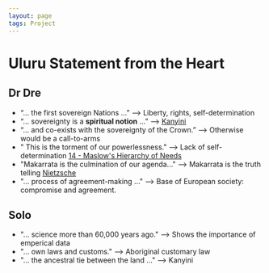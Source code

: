 ```yaml
---
layout: page
tags: Project 
---
```


# Uluru Statement from the Heart

## Dr Dre

- “... the first sovereign Nations ...” —> Liberty, rights, self-determination
- “… sovereignty is a **spiritual notion** …” —> [Kanyini](2%20Literature%20Notes/Kanyini.md)
- “… and co-exists with the sovereignty of the Crown.” —> Otherwise would be a call-to-arms
- " This is the torment of our powerlessness." --> Lack of self-determination [14 - Maslow's Hierarchy of Needs](3%20Permanent%20Notes/14%20-%20Maslow's%20Hierarchy%20of%20Needs.md)
- "Makarrata is the culmination of our agenda..." --> Makarrata is the truth telling [Nietzsche](2%20Literature%20Notes/Nietzsche.md)
- "... process of agreement-making ..." --> Base of European society: compromise and agreement.

## Solo

- "... science more than 60,000 years ago." --> Shows the importance of emperical data
- "... own laws and customs." --> Aboriginal customary law
- "... the ancestral tie between the land ..." --> Kanyini
